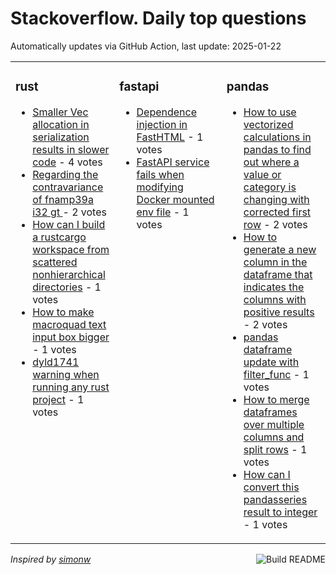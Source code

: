 # Stackoverflow. Daily top questions 

Automatically updates via GitHub Action, last update: <!-- date starts -->2025-01-22<!-- date ends -->


<table><tr><td valign="top" width="33%">

### rust
<!-- rust starts -->
* [Smaller Vec allocation in serialization results in slower code](https://stackoverflow.com/questions/79376197/smaller-vec-allocation-in-serialization-results-in-slower-code) - 4 votes
* [Regarding the contravariance of fnamp39a i32 gt ](https://stackoverflow.com/questions/79373113/regarding-the-contravariance-of-fna-i32) - 2 votes
* [How can I build a rustcargo workspace from scattered nonhierarchical directories](https://stackoverflow.com/questions/79378865/how-can-i-build-a-rust-cargo-workspace-from-scattered-non-hierarchical-directo) - 1 votes
* [How to make macroquad text input box bigger](https://stackoverflow.com/questions/79373750/how-to-make-macroquad-text-input-box-bigger) - 1 votes
* [dyld1741 warning when running any rust project](https://stackoverflow.com/questions/79375929/dyld1741-warning-when-running-any-rust-project) - 1 votes
<!-- rust ends -->
</td><td valign="top" width="34%">


### fastapi
<!-- fastapi starts -->
* [Dependence injection in FastHTML](https://stackoverflow.com/questions/79374808/dependence-injection-in-fasthtml) - 1 votes
* [FastAPI service fails when modifying Docker mounted env file](https://stackoverflow.com/questions/79375492/fastapi-service-fails-when-modifying-docker-mounted-env-file) - 1 votes
<!-- fastapi ends -->
</td><td valign="top" width="34%">


### pandas
<!-- pandas starts -->
* [How to use vectorized calculations in pandas to find out where a value or category is changing with corrected first row](https://stackoverflow.com/questions/79373355/how-to-use-vectorized-calculations-in-pandas-to-find-out-where-a-value-or-catego) - 2 votes
* [How to generate a new column in the dataframe that indicates the columns with positive results](https://stackoverflow.com/questions/79377042/how-to-generate-a-new-column-in-the-dataframe-that-indicates-the-columns-with-po) - 2 votes
* [pandas dataframe update with filter_func](https://stackoverflow.com/questions/79374674/pandas-dataframe-update-with-filter-func) - 1 votes
* [How to merge dataframes over multiple columns and split rows](https://stackoverflow.com/questions/79376634/how-to-merge-dataframes-over-multiple-columns-and-split-rows) - 1 votes
* [How can I convert this pandasseries result to integer](https://stackoverflow.com/questions/79377876/how-can-i-convert-this-pandas-series-result-to-integer) - 1 votes
<!-- pandas ends -->
</td></tr></table>

<a href="https://github.com/hp0404/hp0404/actions"><img src="https://github.com/hp0404/hp0404/workflows/Build%20README/badge.svg" align="right" alt="Build README"></a> <p>*Inspired by  [simonw](https://github.com/simonw/simonw)*</p>

